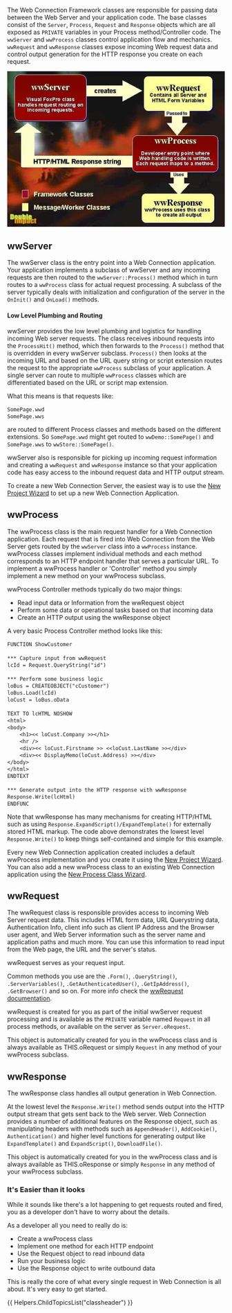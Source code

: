 ﻿The Web Connection Framework classes are responsible for passing data between the Web Server and your application code. The base classes consist of the `Server`, `Process`, `Request` and `Response` objects which are all exposed as `PRIVATE` variables in your Process method/Controller code. The `wwServer` and `wwProcess` classes control application flow and mechanics. `wwRequest` and `wwResponse` classes expose incoming Web request data and control output generation for the HTTP response you create on each request.

![](IMAGES\FRAMEWORKCLASS.JPG) 

## wwServer
The wwServer class is the entry point into a Web Connection application. Your application implements a subclass of wwServer and any incoming requests are then routed to the `wwServer::Process()` method which in turn routes to a `wwProcess` class for actual request processing. A subclass of the server typically deals with initialization and configuration of the server in the `OnInit()` and `OnLoad()` methods.

#### Low Level Plumbing and Routing
wwServer provides the low level plumbing and logistics for handling incoming Web server requests. The class receives inbound requests into the `ProcessHit()` method, which then forwards to the `Process()` method that is overridden in every wwServer subclass. `Process()` then looks at the incoming URL and based on the URL query string or script extension routes the request to the appropriate `wwProcess` subclass of your application. A single server can route to multiple `wwProcess` classes which are differentiated based on the URL or script map extension. 

What this means is that requests like:

```
SomePage.wwd
SomePage.wws
```
are routed to different Process classes and methods based on the different extensions. So `SomePage.wwd` might get routed to `wwDemo::SomePage()` and `SomePage.wws` to `wwStore::SomePage()`.

wwServer also is responsible for picking up incoming request information and creating a `wwRequest` and `wwResponse` instance so that your application code has easy access to the inbound request data and HTTP output stream. 

To create a new Web Connection Server, the easiest way is to use the [New Project Wizard](vfps://Topic/New%20Project%20Wizard) to set up a new Web Connection Application.

## wwProcess
The wwProcess class is the main request handler for a Web Connection application. Each request that is fired into Web Connection from the Web Server gets routed by the `wwServer` class into a `wwProcess` instance. wwProcess classes implement individual methods and each method corresponds to an HTTP endpoint handler that serves a particular URL. To implement a wwProcess handler or 'Controller' method you simply implement a new method on your wwProcess subclass.

wwProcess Controller methods typically do two major things:

* Read input data or Information from the wwRequest object
* Perform some data or operational tasks based on that incoming data
* Create an HTTP output using the wwResponse object

A very basic Process Controller method looks like this:

```foxpro
FUNCTION ShowCustomer

*** Capture input from wwRequest
lcId = Request.QueryString("id")

*** Perform some business logic
loBus = CREATEOBJECT("cCustomer")
loBus.Load(lcId)
loCust = loBus.oData

TEXT TO lcHTML NOSHOW
<html>
<body>
    <h1><< loCust.Company >></h1>
    <hr />
    <div><< loCust.Firstname >> <<loCust.LastName >></div>
    <div><< DisplayMemo(loCust.Address) >></div>
</body>
</html>
ENDTEXT

*** Generate output into the HTTP response with wwResponse
Response.Write(lcHtml)
ENDFUNC
```

Note that wwResponse has many mechanisms for creating HTTP/HTML such as using `Response.ExpandScript()/ExpandTemplate()` for externally stored HTML markup. The code above demonstrates the lowest level `Response.Write()` to keep things self-contained and simple for this example.

Every new Web Connection application created includes a default wwProcess implementation and you create it using the [New Project Wizard](vfps://Topic/New%20Project%20Wizard). You can also add a new wwProcess class to an existing Web Connection application using the [New Process Class Wizard](VFPS://Topic/_S7R13T6G7).

## wwRequest
The wwRequest class is responsible provides access to incoming Web Server request data. This includes HTML form data, URL Querystring data, Authentication Info, client info such as client IP Address and the Browser user agent, and  Web Server information such as the server name and application paths and much more. You can use this information to read input from the Web page, the URL and the server's status.

wwRequest serves as your request input. 

Common methods you use are the `.Form()`, `.QueryString()`, `.ServerVariables()`, `.GetAuthenticatedUser()`, `.GetIpAddress()`, `.GetBrowser()` and so on. For more info check the [wwRequest documentation](VFPS://Topic/_S850QFR2E).

wwRequest is created for you as part of the initial wwServer request processing and is available as the `PRIVATE` variable named  `Request` in all process methods, or available on the server as `Server.oRequest`.

This object is automatically created for you in the wwProcess class and is always available as THIS.oRequest or simply `Request` in any method of  your wwProcess subclass.

## wwResponse
The wwResponse class handles all output generation in Web Connection. 

At the lowest level the `Response.Write()` method sends output into the HTTP output stream that gets sent back to the Web server. Web Connection provides a number of additional features on the Response object, such as manipulating headers with methods such as `AppendHeader()`, `AddCookie()`, `Authentication()` and higher level functions for generating output like `ExpandTemplate()` and `ExpandScript()`, `DownloadFile()`.

This object is automatically created for you in the wwProcess class and is always available as THIS.oResponse or simply `Response` in any method of  your wwProcess subclass.

### It's Easier than it looks
While it sounds like there's a lot happening to get requests routed and fired, you as a developer don't have to worry about the details. 

As a developer all you need to really do is:

* Create a wwProcess class
* Implement one method for each HTTP endpoint
* Use the Request object to read inbound data
* Run your business logic
* Use the Response object to write outbound data

This is really the core of what every single request in Web Connection is all about. It's very easy to get started.

{{ Helpers.ChildTopicsList("classheader") }}